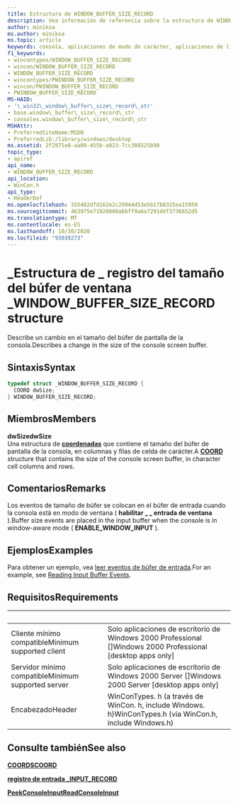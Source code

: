 ```yaml
---
title: Estructura de WINDOW_BUFFER_SIZE_RECORD
description: Vea información de referencia sobre la estructura de WINDOW_BUFFER_SIZE_RECORD, que describe un cambio en el tamaño del búfer de pantalla de la consola.
author: miniksa
ms.author: miniksa
ms.topic: article
keywords: consola, aplicaciones de modo de carácter, aplicaciones de línea de comandos, aplicaciones de terminal, API de consola
f1_keywords:
- wincontypes/WINDOW_BUFFER_SIZE_RECORD
- wincon/WINDOW_BUFFER_SIZE_RECORD
- WINDOW_BUFFER_SIZE_RECORD
- wincontypes/PWINDOW_BUFFER_SIZE_RECORD
- wincon/PWINDOW_BUFFER_SIZE_RECORD
- PWINDOW_BUFFER_SIZE_RECORD
MS-HAID:
- '\_win32\_window\_buffer\_size\_record\_str'
- base.window\_buffer\_size\_record\_str
- consoles.window\_buffer\_size\_record\_str
MSHAttr:
- PreferredSiteName:MSDN
- PreferredLib:/library/windows/desktop
ms.assetid: 2f2875e8-aa09-455b-a923-7cc388525b98
topic_type:
- apiref
api_name:
- WINDOW_BUFFER_SIZE_RECORD
api_location:
- WinCon.h
api_type:
- HeaderDef
ms.openlocfilehash: 355482dfd162e2c29944d53e5b17b0315ea15950
ms.sourcegitcommit: 463975e71920908a6bff9a6a7291ddf3736652d5
ms.translationtype: MT
ms.contentlocale: es-ES
ms.lasthandoff: 10/30/2020
ms.locfileid: "93039273"
---
```

# <a name="window_buffer_size_record-structure"></a><span data-ttu-id="6ce76-104">\_Estructura de \_ registro del tamaño del búfer de ventana \_</span><span class="sxs-lookup"><span data-stu-id="6ce76-104">WINDOW\_BUFFER\_SIZE\_RECORD structure</span></span>

<span data-ttu-id="6ce76-105">Describe un cambio en el tamaño del búfer de pantalla de la consola.</span><span class="sxs-lookup"><span data-stu-id="6ce76-105">Describes a change in the size of the console screen buffer.</span></span>

## <a name="syntax"></a><span data-ttu-id="6ce76-106">Sintaxis</span><span class="sxs-lookup"><span data-stu-id="6ce76-106">Syntax</span></span>

```C
typedef struct _WINDOW_BUFFER_SIZE_RECORD {
  COORD dwSize;
} WINDOW_BUFFER_SIZE_RECORD;
```

## <a name="members"></a><span data-ttu-id="6ce76-107">Miembros</span><span class="sxs-lookup"><span data-stu-id="6ce76-107">Members</span></span>

<span data-ttu-id="6ce76-108">**dwSize**</span><span class="sxs-lookup"><span data-stu-id="6ce76-108">**dwSize**</span></span>  
<span data-ttu-id="6ce76-109">Una estructura de [**coordenadas**](coord-str.md) que contiene el tamaño del búfer de pantalla de la consola, en columnas y filas de celda de carácter.</span><span class="sxs-lookup"><span data-stu-id="6ce76-109">A [**COORD**](coord-str.md) structure that contains the size of the console screen buffer, in character cell columns and rows.</span></span>

## <a name="remarks"></a><span data-ttu-id="6ce76-110">Comentarios</span><span class="sxs-lookup"><span data-stu-id="6ce76-110">Remarks</span></span>

<span data-ttu-id="6ce76-111">Los eventos de tamaño de búfer se colocan en el búfer de entrada cuando la consola está en modo de ventana ( **habilitar \_ \_ entrada de ventana** ).</span><span class="sxs-lookup"><span data-stu-id="6ce76-111">Buffer size events are placed in the input buffer when the console is in window-aware mode ( **ENABLE\_WINDOW\_INPUT** ).</span></span>

## <a name="examples"></a><span data-ttu-id="6ce76-112">Ejemplos</span><span class="sxs-lookup"><span data-stu-id="6ce76-112">Examples</span></span>

<span data-ttu-id="6ce76-113">Para obtener un ejemplo, vea [leer eventos de búfer de entrada](reading-input-buffer-events.md).</span><span class="sxs-lookup"><span data-stu-id="6ce76-113">For an example, see [Reading Input Buffer Events](reading-input-buffer-events.md).</span></span>

## <a name="requirements"></a><span data-ttu-id="6ce76-114">Requisitos</span><span class="sxs-lookup"><span data-stu-id="6ce76-114">Requirements</span></span>

| &nbsp; | &nbsp; |
|-|-|
| <span data-ttu-id="6ce76-115">Cliente mínimo compatible</span><span class="sxs-lookup"><span data-stu-id="6ce76-115">Minimum supported client</span></span> | <span data-ttu-id="6ce76-116">Solo aplicaciones de escritorio de Windows 2000 Professional \[\]</span><span class="sxs-lookup"><span data-stu-id="6ce76-116">Windows 2000 Professional \[desktop apps only\]</span></span> |
| <span data-ttu-id="6ce76-117">Servidor mínimo compatible</span><span class="sxs-lookup"><span data-stu-id="6ce76-117">Minimum supported server</span></span> | <span data-ttu-id="6ce76-118">Solo aplicaciones de escritorio de Windows 2000 Server \[\]</span><span class="sxs-lookup"><span data-stu-id="6ce76-118">Windows 2000 Server \[desktop apps only\]</span></span> |
| <span data-ttu-id="6ce76-119">Encabezado</span><span class="sxs-lookup"><span data-stu-id="6ce76-119">Header</span></span> | <span data-ttu-id="6ce76-120">WinConTypes. h (a través de WinCon. h, include Windows. h)</span><span class="sxs-lookup"><span data-stu-id="6ce76-120">WinConTypes.h (via WinCon.h, include Windows.h)</span></span> |

## <a name="see-also"></a><span data-ttu-id="6ce76-121">Consulte también</span><span class="sxs-lookup"><span data-stu-id="6ce76-121">See also</span></span>

[<span data-ttu-id="6ce76-122">**COORDS**</span><span class="sxs-lookup"><span data-stu-id="6ce76-122">**COORD**</span></span>](coord-str.md)

[<span data-ttu-id="6ce76-123">**registro de entrada \_**</span><span class="sxs-lookup"><span data-stu-id="6ce76-123">**INPUT\_RECORD**</span></span>](input-record-str.md)

[<span data-ttu-id="6ce76-124">**PeekConsoleInput**</span><span class="sxs-lookup"><span data-stu-id="6ce76-124">**ReadConsoleInput**</span></span>](readconsoleinput.md)
